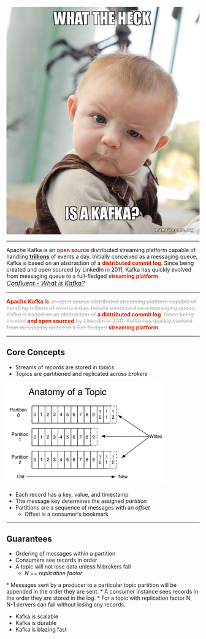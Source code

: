 
![what the heck](./images/what-the-heck.jpg)

---

Apache Kafka is an <span style="color:#c82506">**open source**</span> distributed streaming platform capable of handling <span style="color:#c82506">**[trillions](https://www.confluent.io/blog/apache-kafka-hits-1-1-trillion-messages-per-day-joins-the-4-comma-club)**</span> of events a day. Initially conceived as a messaging queue, Kafka is based on an abstraction of a <span style="color:#c82506">**distributed commit log**</span>. Since being created and open sourced by LinkedIn in 2011, Kafka has quickly evolved from messaging queue to a full-fledged <span style="color:#c82506">**streaming platform**</span>.</br><span style="font-size: 16px">_[Confluent - What is Kafka?](https://www.confluent.io/what-is-apache-kafka/)_</span>

---

<span style="color:#c82506">**Apache Kafka is**</span>
<span style="color:#B3B3B3">~~an open source distributed streaming platform capable of handling trillions of events a day. Initially conceived as a messaging queue, Kafka is based on an abstraction of~~</span>
<span style="color:#c82506">**a distributed commit log**</span>
<span style="color:#B3B3B3">~~.Since being created~~</span>
<span style="color:#c82506">**and open sourced**</span>
<span style="color:#B3B3B3">~~by LinkedIn in 2011, Kafka has quickly evolved from messaging queue to a full-fledged~~</span>
<span style="color:#c82506">**streaming platform.**</span>

---

## Core Concepts

* Streams of _records_ are stored in _topics_
* Topics are partitioned and replicated across _brokers_

![topic anatomy](./images/topic-anatomy.png)

<aside class="notes">

* Each record has a key, value, and timestamp
* The message key determines the assigned _partition_
* Partitions are a sequence of messages with an _offset_
  * Offset is a consumer's bookmark

</aside>

---

## Guarantees

* Ordering of messages within a partition
* Consumers see records in order
* A topic will not lose data unless N brokers fail
  * _N == replication factor_

<aside class="notes">
* Messages sent by a producer to a particular topic partition will be appended in the order they are sent.
* A consumer instance sees records in the order they are stored in the log.
* For a topic with replication factor N, N-1 servers can fail without losing any records.
  
* Kafka is scalable
* Kafka is durable
* Kafka is blazing fast
  
</aside>
